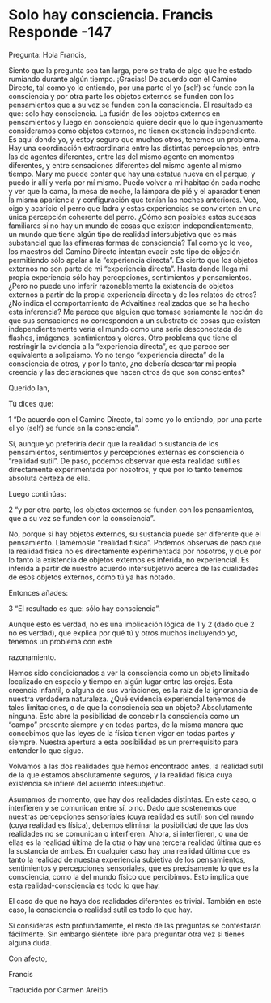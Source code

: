 # Solo hay consciencia. Francis Responde -147

Pregunta: Hola Francis,

Siento que la pregunta sea tan larga, pero se trata de algo que he estado rumiando durante algún tiempo. ¡Gracias! De acuerdo con el Camino Directo, tal como yo lo entiendo, por una parte el yo (self) se funde con la consciencia y por otra parte los objetos externos se funden con los pensamientos que a su vez se funden con la consciencia. El resultado es que: solo hay consciencia. La fusión de los objetos externos en pensamientos y luego en consciencia quiere decir que lo que ingenuamente consideramos como objetos externos, no tienen existencia independiente. Es aquí donde yo, y estoy seguro que muchos otros, tenemos un problema. Hay una coordinación extraordinaria entre las distintas percepciones, entre las de agentes diferentes, entre las del mismo agente en momentos diferentes, y entre sensaciones diferentes del mismo agente al mismo tiempo. Mary me puede contar que hay una estatua nueva en el parque, y puedo ir allí y verla por mí mismo. Puedo volver a mi habitación cada noche y ver que la cama, la mesa de noche, la lámpara de pié y el aparador tienen la misma apariencia y configuración que tenían las noches anteriores. Veo, oigo y acaricio el perro que ladra y estas experiencias se convierten en una única percepción coherente del perro. ¿Cómo son posibles estos sucesos familiares si no hay un mundo de cosas que existen independientemente, un mundo que tiene algún tipo de realidad intersubjetiva que es más substancial que las efímeras formas de consciencia? Tal como yo lo veo, los maestros del Camino Directo intentan evadir este tipo de objeción permitiendo sólo apelar a la “experiencia directa”. Es cierto que los objetos externos no son parte de mi “experiencia directa”. Hasta donde llega mi propia experiencia sólo hay percepciones, sentimientos y pensamientos. ¿Pero no puede uno inferir razonablemente la existencia de objetos externos a partir de la propia experiencia directa y de los relatos de otros? ¿No indica el comportamiento de Advaitines realizados que se ha hecho esta inferencia? Me parece que alguien que tomase seriamente la noción de que sus sensaciones no corresponden a un substrato de cosas que existen independientemente vería el mundo como una serie desconectada de flashes, imágenes, sentimientos y olores. Otro problema que tiene el restringir la evidencia a la “experiencia directa”, es que parece ser equivalente a solipsismo. Yo no tengo “experiencia directa” de la consciencia de otros, y por lo tanto, ¿no debería descartar mi propia creencia y las declaraciones que hacen otros de que son conscientes?

Querido Ian,

Tú dices que:

1 “De acuerdo con el Camino Directo, tal como yo lo entiendo, por una parte el yo (self) se funde en la consciencia”.

Sí, aunque yo preferiría decir que la realidad o sustancia de los pensamientos, sentimientos y percepciones externas es consciencia o “realidad sutil”. De paso, podemos observar que esta realidad sutil es directamente experimentada por nosotros, y que por lo tanto tenemos absoluta certeza de ella.

Luego continúas:

2 “y por otra parte, los objetos externos se funden con los pensamientos, que a su vez se funden con la consciencia”.

No, porque si hay objetos externos, su sustancia puede ser diferente que el pensamiento. Llamémosle “realidad física”. Podemos observas de paso que la realidad física no es directamente experimentada por nosotros, y que por lo tanto la existencia de objetos externos es inferida, no experiencial. Es inferida a partir de nuestro acuerdo intersubjetivo acerca de las cualidades de esos objetos externos, como tú ya has notado.

Entonces añades:

3 “El resultado es que: sólo hay consciencia”.

Aunque esto es verdad, no es una implicación lógica de 1 y 2 (dado que 2 no es verdad), que explica por qué tú y otros muchos incluyendo yo, tenemos un problema con este

razonamiento.

Hemos sido condicionados a ver la consciencia como un objeto limitado localizado en espacio y tiempo en algún lugar entre las orejas. Esta creencia infantil, o alguna de sus variaciones, es la raíz de la ignorancia de nuestra verdadera naturaleza. ¿Qué evidencia experiencial tenemos de tales limitaciones, o de que la consciencia sea un objeto? Absolutamente ninguna. Esto abre la posibilidad de concebir la consciencia como un “campo” presente siempre y en todas partes, de la misma manera que concebimos que las leyes de la física tienen vigor en todas partes y siempre. Nuestra apertura a esta posibilidad es un prerrequisito para entender lo que sigue.

Volvamos a las dos realidades que hemos encontrado antes, la realidad sutil de la que estamos absolutamente seguros, y la realidad física cuya existencia se infiere del acuerdo intersubjetivo.

Asumamos de momento, que hay dos realidades distintas. En este caso, o interfieren y se comunican entre sí, o no. Dado que sostenemos que nuestras percepciones sensoriales (cuya realidad es sutil) son del mundo (cuya realidad es física), debemos eliminar la posibilidad de que las dos realidades no se comunican o interfieren. Ahora, si interfieren, o una de ellas es la realidad última de la otra o hay una tercera realidad última que es la sustancia de ambas. En cualquier caso hay una realidad última que es tanto la realidad de nuestra experiencia subjetiva de los pensamientos, sentimientos y percepciones sensoriales, que es precisamente lo que es la consciencia, como la del mundo físico que percibimos. Esto implica que esta realidad-consciencia es todo lo que hay.

El caso de que no haya dos realidades diferentes es trivial. También en este caso, la consciencia o realidad sutil es todo lo que hay.

Si consideras esto profundamente, el resto de las preguntas se contestarán fácilmente. Sin embargo siéntete libre para preguntar otra vez si tienes alguna duda.

Con afecto,

Francis

Traducido por Carmen Areitio

